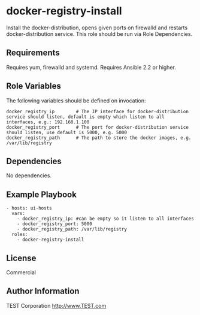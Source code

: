 docker-registry-install
==============

Install the docker-distribution, opens given ports on firewalld and restarts docker-distribution service.
This role should be run via Role Dependencies.

Requirements
------------

Requires yum, firewalld and systemd. Requires Ansible 2.2 or higher.

Role Variables
--------------

The following variables should be defined on invocation:

    docker_registry_ip        # The IP interface for docker-distribution service should listen, default is empty which listen to all interfaces, e.g.: 192.168.1.100
    docker_registry_port      # The port for docker-distribution service should listen, use default is 5000, e.g. 5000
    docker_registry_path      # The path to store the docker images, e.g. /var/lib/registry

Dependencies
------------

No dependencies.

Example Playbook
----------------

    - hosts: ui-hosts
      vars:
        - docker_registry_ip: #can be empty so it listen to all interfaces
        - docker_registry_port: 5000
        - docker_registry_path: /var/lib/registry
      roles:
        - docker-registry-install

License
-------

Commercial

Author Information
------------------
TEST Corporation
http://www.TEST.com

